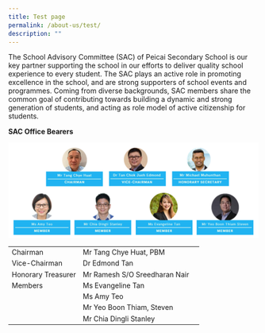 ```yaml
---
title: Test page
permalink: /about-us/test/
description: ""
---
```

The School Advisory Committee (SAC) of Peicai Secondary School is our key partner supporting the school in our efforts to deliver quality school experience to every student. The SAC plays an active role in promoting excellence in the school, and are strong supporters of school events and programmes. Coming from diverse backgrounds, SAC members share the common goal of contributing towards building a dynamic and strong generation of students, and acting as role model of active citizenship for students.

**SAC Office Bearers**

![](/images/sac1.png)



|  |  |  |
| -------- | -------- | -------- |
|Chairman     | Mr Tang Chye Huat, PBM    |   |
|Vice-Chairman     | Dr Edmond Tan    |   |
|Honorary Treasurer | Mr Ramesh S/O Sreedharan Nair    |   |
|Members     | Ms Evangeline Tan 
|     | Ms Amy Teo 
|     | Mr Yeo Boon Thiam, Steven 
|     | Mr Chia Dingli Stanley 
               